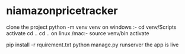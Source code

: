 # niamazonpricetracker
clone the project 
python -m venv venv
on windows :-
cd venv/Scripts
activate
cd ..
cd ..
on linux /mac:-
source venv/bin activate

pip install -r rquirement.txt
python manage.py runserver 
the app is live 
